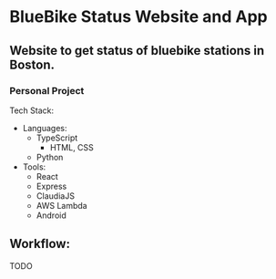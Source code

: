 # BlueBike Status Website and App

## Website to get status of bluebike stations in Boston.
### Personal Project

Tech Stack:
  - Languages:
    - TypeScript
      - HTML, CSS
    - Python
  - Tools:
    - React
    - Express
    - ClaudiaJS
    - AWS Lambda
    - Android


## Workflow:
TODO
